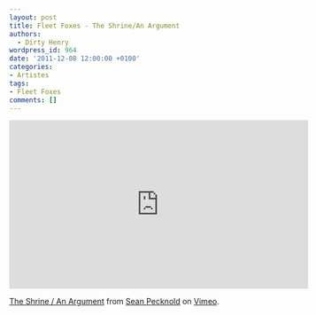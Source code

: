 ```yaml
---
layout: post
title: Fleet Foxes - The Shrine/An Argument
authors:
  - Dirty Henry
wordpress_id: 964
date: '2011-12-08 12:00:00 +0100'
categories:
- Artistes
tags:
- Fleet Foxes
comments: []
---
```

<iframe src="http://player.vimeo.com/video/31464974?title=0&amp;byline=0&amp;portrait=0" width="540" height="304" frameborder="0" webkitAllowFullScreen mozallowfullscreen allowFullScreen></iframe><p><a href="http://vimeo.com/31464974">The Shrine / An Argument</a> from <a href="http://vimeo.com/grandchildren">Sean Pecknold</a> on <a href="http://vimeo.com">Vimeo</a>.</p>
